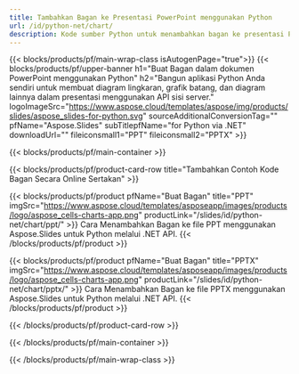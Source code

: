 ```yaml
---
title: Tambahkan Bagan ke Presentasi PowerPoint menggunakan Python
url: /id/python-net/chart/
description: Kode sumber Python untuk menambahkan bagan ke presentasi PowerPoint
---
```


{{< blocks/products/pf/main-wrap-class isAutogenPage="true">}}
{{< blocks/products/pf/upper-banner h1="Buat Bagan dalam dokumen PowerPoint menggunakan Python" h2="Bangun aplikasi Python Anda sendiri untuk membuat diagram lingkaran, grafik batang, dan diagram lainnya dalam presentasi menggunakan API sisi server." logoImageSrc="https://www.aspose.cloud/templates/aspose/img/products/slides/aspose_slides-for-python.svg" sourceAdditionalConversionTag="" pfName="Aspose.Slides" subTitlepfName="for Python via .NET" downloadUrl="" fileiconsmall1="PPT" fileiconsmall2="PPTX" >}}

{{< blocks/products/pf/main-container >}}

{{< blocks/products/pf/product-card-row title="Tambahkan Contoh Kode Bagan Secara Online Sertakan" >}}

{{< blocks/products/pf/product pfName="Buat Bagan" title="PPT" imgSrc="https://www.aspose.cloud/templates/asposeapp/images/products/logo/aspose_cells-charts-app.png" productLink="/slides/id/python-net/chart/ppt/" >}}
Cara Menambahkan Bagan ke file PPT menggunakan Aspose.Slides untuk Python melalui .NET API.
{{< /blocks/products/pf/product >}}

{{< blocks/products/pf/product pfName="Buat Bagan" title="PPTX" imgSrc="https://www.aspose.cloud/templates/asposeapp/images/products/logo/aspose_cells-charts-app.png" productLink="/slides/id/python-net/chart/pptx/" >}}
Cara Menambahkan Bagan ke file PPTX menggunakan Aspose.Slides untuk Python melalui .NET API.
{{< /blocks/products/pf/product >}}



{{< /blocks/products/pf/product-card-row >}}

{{< /blocks/products/pf/main-container >}}
    
{{< /blocks/products/pf/main-wrap-class >}}